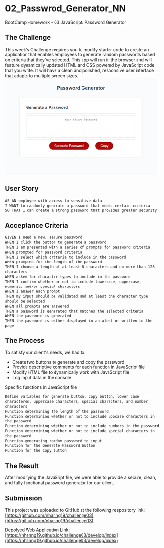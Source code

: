 # 02_Passwrod_Generator_NN
BootCamp Homework - 03 JavaScript: Password Generator

## The Challenge
This week's Challenge requires you to modify starter code to create an application that enables employees to generate random passwords based on criteria that they’ve selected. 
This app will run in the browser and will feature dynamically updated HTML and CSS powered by JavaScript code that you write. 
It will have a clean and polished, responsive user interface that adapts to multiple screen sizes.
![](./Assets/front.png)

## User Story

```
AS AN employee with access to sensitive data
I WANT to randomly generate a password that meets certain criteria
SO THAT I can create a strong password that provides greater security
```

## Acceptance Criteria

```
GIVEN I need a new, secure password
WHEN I click the button to generate a password
THEN I am presented with a series of prompts for password criteria
WHEN prompted for password criteria
THEN I select which criteria to include in the password
WHEN prompted for the length of the password
THEN I choose a length of at least 8 characters and no more than 128 characters
WHEN asked for character types to include in the password
THEN I confirm whether or not to include lowercase, uppercase, numeric, and/or special characters
WHEN I answer each prompt
THEN my input should be validated and at least one character type should be selected
WHEN all prompts are answered
THEN a password is generated that matches the selected criteria
WHEN the password is generated
THEN the password is either displayed in an alert or written to the page
``` 

## The Process
To satisfy our client's needs, we had to:
- Create two buttons to generate and copy the password
- Provide descriptive comments for each function in JavaScript file
- Modify HTML file to dynamically work with JavaScript file
- Log input data in the console

Specific functions in JavaScript file

```
Define variables for generate button, copy button, lower case characteres, uppercase characters, special characters, and number characters
Function determining the length of the password
Function determining whether or not to include uppcase characters in the password
Function determining whether or not to include numbers in the password
Function determining whether or not to include special characters in the password
Function generating random password to input
Function for the Generate Password button
Function for the Copy button
```

## The Result
After modifying the JavaSript file, we were able to provide a secure, clean, and fully functional password generator for our client. 

## Submission
This project was uploaded to GitHub at the following respository link:
[https://github.com/nhanng19/challenge03](https://github.com/nhanng19/challenge03)

Depolyed Web Application Link:
[https://nhanng19.github.io/challenge03/develop/index](https://nhanng19.github.io/challenge03/develop/index)
